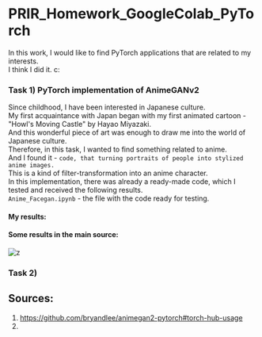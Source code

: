 # PRIR_Homework_GoogleColab_PyTorch
In this work, I would like to find PyTorch applications that are related to my interests.\
I think I did it. c:
### Task 1) PyTorch implementation of AnimeGANv2
Since childhood, I have been interested in Japanese culture.\
My first acquaintance with Japan began with my first animated cartoon - "Howl's Moving Castle" by Hayao Miyazaki.\
And this wonderful piece of art was enough to draw me into the world of Japanese culture.\
Therefore, in this task, I wanted to find something related to anime.\
And I found it - ```code, that turning portraits of people into stylized anime images.```\
This is a kind of filter-transformation into an anime character. \
In this implementation, there was already a ready-made code, which I tested and received the following results.\
```Anime_Facegan.ipynb``` - the file with the code ready for testing.
#### My results:
#### Some results in the main source:
![z](https://user-images.githubusercontent.com/72127610/147854771-313e6229-27e2-4159-9e7f-a78d085cb926.jpg)
### Task 2) 
## Sources:
1) https://github.com/bryandlee/animegan2-pytorch#torch-hub-usage
3) 
